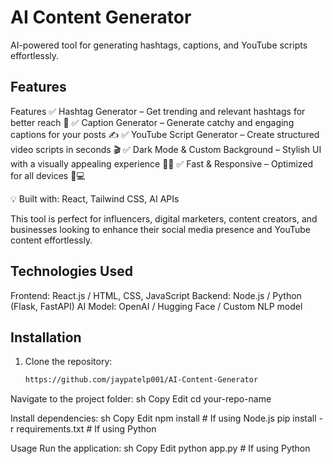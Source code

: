 # AI Content Generator

AI-powered tool for generating hashtags, captions, and YouTube scripts effortlessly.

## Features
Features
✅ Hashtag Generator – Get trending and relevant hashtags for better reach 📢
✅ Caption Generator – Generate catchy and engaging captions for your posts ✍️
✅ YouTube Script Generator – Create structured video scripts in seconds 🎬
✅ Dark Mode & Custom Background – Stylish UI with a visually appealing experience 🌙✨
✅ Fast & Responsive – Optimized for all devices 📱💻

💡 Built with: React, Tailwind CSS, AI APIs

This tool is perfect for influencers, digital marketers, content creators, and businesses looking to enhance their social media presence and YouTube content effortlessly.

## Technologies Used
Frontend: React.js / HTML, CSS, JavaScript
Backend: Node.js / Python (Flask, FastAPI)
AI Model: OpenAI / Hugging Face / Custom NLP model

## Installation
1. Clone the repository:
    ```sh
    https://github.com/jaypatelp001/AI-Content-Generator
Navigate to the project folder:
sh
Copy
Edit
cd your-repo-name


Install dependencies:
sh
Copy
Edit
npm install  # If using Node.js
pip install -r requirements.txt  # If using Python


Usage
Run the application:
sh
Copy
Edit
python app.py  # If using Python
